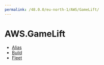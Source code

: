 ```yaml
---
permalink: /48.0.0/eu-north-1/AWS/GameLift/
---
```


# AWS.GameLift



* [Alias](Alias.md)
* [Build](Build.md)
* [Fleet](Fleet.md)
